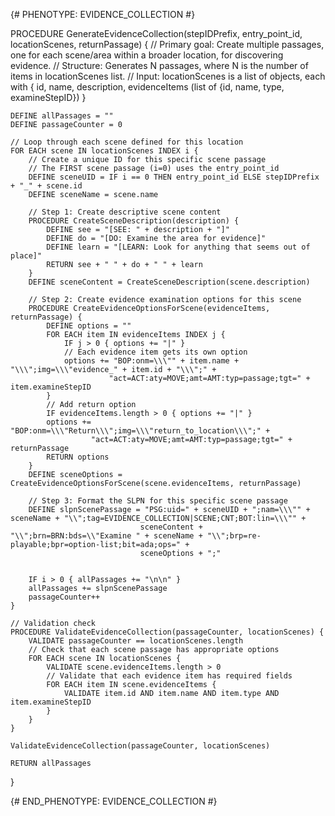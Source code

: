 {# PHENOTYPE: EVIDENCE_COLLECTION #}

PROCEDURE GenerateEvidenceCollection(stepIDPrefix, entry_point_id, locationScenes, returnPassage) {
    // Primary goal: Create multiple passages, one for each scene/area within a broader location, for discovering evidence.
    // Structure: Generates N passages, where N is the number of items in locationScenes list.
    // Input: locationScenes is a list of objects, each with { id, name, description, evidenceItems (list of {id, name, type, examineStepID}) }

    DEFINE allPassages = ""
    DEFINE passageCounter = 0

    // Loop through each scene defined for this location
    FOR EACH scene IN locationScenes INDEX i {
        // Create a unique ID for this specific scene passage
        // The FIRST scene passage (i=0) uses the entry_point_id
        DEFINE sceneUID = IF i == 0 THEN entry_point_id ELSE stepIDPrefix + "_" + scene.id
        DEFINE sceneName = scene.name

        // Step 1: Create descriptive scene content
        PROCEDURE CreateSceneDescription(description) {
            DEFINE see = "[SEE: " + description + "]"
            DEFINE do = "[DO: Examine the area for evidence]"
            DEFINE learn = "[LEARN: Look for anything that seems out of place]"
            RETURN see + " " + do + " " + learn
        }
        DEFINE sceneContent = CreateSceneDescription(scene.description)

        // Step 2: Create evidence examination options for this scene
        PROCEDURE CreateEvidenceOptionsForScene(evidenceItems, returnPassage) {
            DEFINE options = ""
            FOR EACH item IN evidenceItems INDEX j {
                IF j > 0 { options += "|" }
                // Each evidence item gets its own option
                options += "BOP:onm=\\\"" + item.name + "\\\";img=\\\"evidence_" + item.id + "\\\";" +
                          "act=ACT:aty=MOVE;amt=AMT:typ=passage;tgt=" + item.examineStepID
            }
            // Add return option
            IF evidenceItems.length > 0 { options += "|" }
            options += "BOP:onm=\\\"Return\\\";img=\\\"return_to_location\\\";" +
                      "act=ACT:aty=MOVE;amt=AMT:typ=passage;tgt=" + returnPassage
            RETURN options
        }
        DEFINE sceneOptions = CreateEvidenceOptionsForScene(scene.evidenceItems, returnPassage)

        // Step 3: Format the SLPN for this specific scene passage
        DEFINE slpnScenePassage = "PSG:uid=" + sceneUID + ";nam=\\\"" + sceneName + "\\";tag=EVIDENCE_COLLECTION|SCENE;CNT;BOT:lin=\\\"" + 
                                 sceneContent + "\\";brn=BRN:bds=\\"Examine " + sceneName + "\\";brp=re-playable;bpr=option-list;bit=ada;ops=" + 
                                 sceneOptions + ";"
        
        
        IF i > 0 { allPassages += "\n\n" }
        allPassages += slpnScenePassage
        passageCounter++
    }
    
    // Validation check
    PROCEDURE ValidateEvidenceCollection(passageCounter, locationScenes) {
        VALIDATE passageCounter == locationScenes.length
        // Check that each scene passage has appropriate options
        FOR EACH scene IN locationScenes {
            VALIDATE scene.evidenceItems.length > 0
            // Validate that each evidence item has required fields
            FOR EACH item IN scene.evidenceItems {
                VALIDATE item.id AND item.name AND item.type AND item.examineStepID
            }
        }
    }
    
    ValidateEvidenceCollection(passageCounter, locationScenes)
    
    RETURN allPassages
}

{# END_PHENOTYPE: EVIDENCE_COLLECTION #}

